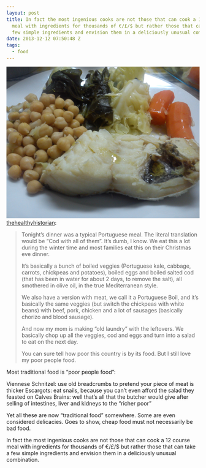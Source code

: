 ```yaml
---
layout: post
title: In fact the most ingenious cooks are not those that can cook a 12 course
  meal with ingredients for thousands of €/£/$ but rather those that can take a
  few simple ingredients and envision them in a deliciously unusual combination.
date: 2013-12-12 07:50:48 Z
tags:
  - food
---
```

![](/media/2013/12/69771962425.jpg)
[thehealthyhistorian](http://thehealthyhistorian.tumblr.com/post/69724375414/tonights-dinner-was-a-typical-portuguese-meal):

> Tonight’s dinner was a typical Portuguese meal. The literal translation would be “Cod with all of them”. It’s dumb, I know. We eat this a lot during the winter time and most families eat this on their Christmas eve dinner.
> 
> It’s basically a bunch of boiled veggies (Portuguese kale, cabbage, carrots, chickpeas and potatoes), boiled eggs and boiled salted cod (that has been in water for about 2 days, to remove the salt), all smothered in olive oil, in the true Mediterranean style. 
> 
> We also have a version with meat, we call it a Portuguese Boil, and it’s basically the same veggies (but switch the chickpeas with white beans) with beef, pork, chicken and a lot of sausages (basically chorizo and blood sausage).
> 
> And now my mom is making “old laundry” with the leftovers. We basically chop up all the veggies, cod and eggs and turn into a salad to eat on the next day.
> 
> You can sure tell how poor this country is by its food. But I still love my poor people food.

Most traditional food is “poor people food”:

Viennese Schnitzel: use old breadcrumbs to pretend your piece of meat is thicker Escargots: eat snails, because you can’t even afford the salad they feasted on Calves Brains: well that’s all that the butcher would give after selling of intestines, liver and kidneys to the “richer poor”

Yet all these are now “traditional food” somewhere. Some are even considered delicacies. Goes to show, cheap food must not necessarily be bad food.

In fact the most ingenious cooks are not those that can cook a 12 course meal with ingredients for thousands of €/£/$ but rather those that can take a few simple ingredients and envision them in a deliciously unusual combination.
